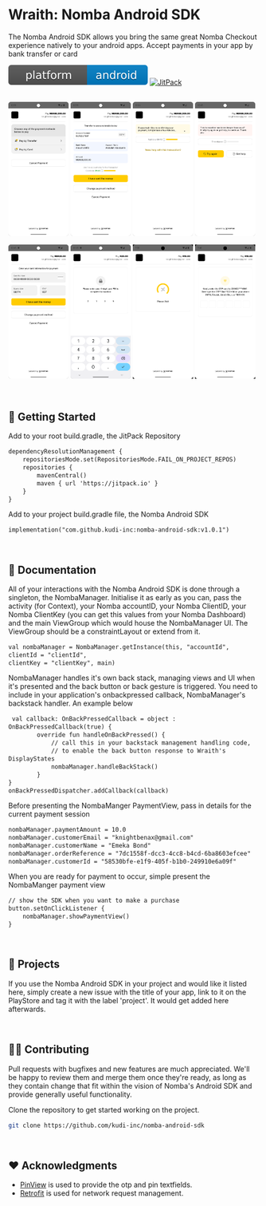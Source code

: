 # Wraith: Nomba Android SDK

The Nomba Android SDK allows you bring the same great Nomba Checkout experience natively to your android apps. 
Accept payments in your app by bank transfer or card

[![Platform](/platform.svg)]()
[![JitPack](https://jitpack.io/v/kudi-inc/nomba-android-sdk.svg)](https://jitpack.io/#kudi-inc/nomba-android-sdk)
<br><br>

<p float="left">
  <img src="/ytscreens/1.png" width="24%" />
  <img src="/ytscreens/2.png" width="24%" />
  <img src="/ytscreens/3.png" width="24%" />
  <img src="/ytscreens/4.png" width="24%" /> 
</p>


<p float="left">
  <img src="/ytscreens/5.png" width="24%" />
  <img src="/ytscreens/6.png" width="24%" />
  <img src="/ytscreens/7.png" width="24%" />
  <img src="/ytscreens/8.png" width="24%" />
</p>
<br>


## 🚀 Getting Started

Add to your root build.gradle, the JitPack Repository

```
dependencyResolutionManagement {
	repositoriesMode.set(RepositoriesMode.FAIL_ON_PROJECT_REPOS)
	repositories {
		mavenCentral()
		maven { url 'https://jitpack.io' }
	}
}
```

Add to your project build.gradle file, the Nomba Android SDK

```
implementation("com.github.kudi-inc:nomba-android-sdk:v1.0.1")
```
<br>



## 📖 Documentation

All of your interactions with the Nomba Android SDK is done through a singleton, the NombaManager. 
Initialise it as early as you can, pass the activity (for Context), your Nomba accountID, your Nomba ClientID, 
your Nomba ClientKey (you can get this values from your Nomba Dashboard)
and the main ViewGroup which would house the NombaManager UI. The ViewGroup should be a constraintLayout or extend from it.    

```
val nombaManager = NombaManager.getInstance(this, "accountId",  clientId = "clientId", 
clientKey = "clientKey", main)
```

NombaManager handles it's own back stack, managing views and UI when it's presented and the back button or back gesture is 
triggered. You need to include in your application's onbackpressed callback, NombaManager's backstack handler. An example below

```
 val callback: OnBackPressedCallback = object : OnBackPressedCallback(true) {
        override fun handleOnBackPressed() {
            // call this in your backstack management handling code,
            // to enable the back button response to Wraith's DisplayStates
            nombaManager.handleBackStack()
        }
}
onBackPressedDispatcher.addCallback(callback)
```

Before presenting the NombaManger PaymentView, pass in details for the current payment session 

```
nombaManager.paymentAmount = 10.0
nombaManager.customerEmail = "knightbenax@gmail.com"
nombaManager.customerName = "Emeka Bond"
nombaManager.orderReference = "7dc1558f-dcc3-4cc8-b4cd-6ba8603efcee"
nombaManager.customerId = "58530bfe-e1f9-405f-b1b0-249910e6a09f"
```


When you are ready for payment to occur, simple present the NombaManger payment view

```
// show the SDK when you want to make a purchase
button.setOnClickListener {
    nombaManager.showPaymentView()
}
```
<br>



## 📱 Projects

If you use the Nomba Android SDK in your project and would like it listed here, simply create a new issue with the title of your app, link to it on the PlayStore and tag it
with the label 'project'. It would get added here afterwards.

<br>



## 👨‍💻 Contributing

Pull requests with bugfixes and new features are much appreciated. We'll be happy to review them and merge them once they're ready, as long as they contain change that fit within the vision of Nomba's Android SDK and provide generally useful functionality.

Clone the repository to get started working on the project.

```bash
git clone https://github.com/kudi-inc/nomba-android-sdk
```
<br>




## ❤️ Acknowledgments

- [PinView](https://github.com/ChaosLeung/PinView) is used to provide the otp and pin textfields.
- [Retrofit](https://github.com/square/retrofit) is used for network request management.

